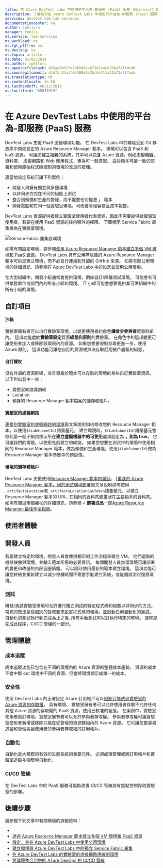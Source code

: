```yaml
---
title: 在 Azure DevTest Labs 中使用的平台為-即服務 (PaaS) 服務 |Microsoft Docs
description: 了解如何在 Azure DevTest Labs 中使用的平台為-即服務 (Pass) 服務。
services: devtest-lab,lab-services
documentationcenter: na
author: spelluru
manager: femila
ms.service: lab-services
ms.workload: na
ms.tgt_pltfrm: na
ms.devlang: na
ms.topic: article
ms.date: 05/02/2019
ms.author: spelluru
ms.openlocfilehash: 865ae0b3f7a7965698a67183a4c820ba71f49cd8
ms.sourcegitcommit: d4dfbc34a1f03488e1b7bc5e711a11b72c717ada
ms.translationtype: MT
ms.contentlocale: zh-TW
ms.lasthandoff: 06/13/2019
ms.locfileid: "65833919"
---
```

# <a name="use-platform-as-a-service-paas-services-in-azure-devtest-labs"></a>在 Azure DevTest Labs 中使用的平台為-即服務 (PaaS) 服務
DevTest Labs 支援 PaaS 透過環境功能。 在 DevTest Labs 中的環境受到 Git 存放庫中預先設定的 Azure Resource Manager 範本。 環境可以包含 PaaS 和 IaaS 資源。 可讓您建立複雜的系統，其中可以包含 Azure 資源，例如虛擬機器、 資料庫、 虛擬網路和 Web 應用程式，專為可一起搭配。 這些範本可讓一致的部署和使用原始程式碼控制的環境的改良的管理。 

適當地設定系統可讓下列案例： 

- 開發人員擁有獨立與多個環境
- 以非同步方式在不同的組態上測試
- 整合到預備和生產的管線，而不需要任何變更 」 範本
- 開發電腦和在同一個實驗室環境，可改善管理容易且成本報告。  

DevTest Labs 資源提供者建立實驗室使用者代表資源，因此不需要提供給實驗室使用者，若要在使用 PaaS 資源的任何額外的權限。 下圖顯示 Service Fabric 叢集做為在實驗室環境。

![Service Fabric 叢集設環境](./media/create-environment-service-fabric-cluster/cluster-created.png)

如需有關設定環境，請參閱[使用 Azure Resource Manager 範本建立多個 VM 環境和 PaaS 資源](devtest-lab-create-environment-from-arm.md)。 DevTest Labs 具有公用存放庫的 Azure Resource Manager 範本可供您建立環境，而不必自行連接到外部的 GitHub 來源。 如需有關公用環境的詳細資訊，請參閱[在 Azure DevTest Labs 中的設定並使用公用環境](devtest-lab-configure-use-public-environments.md)。

在大型組織中，開發小組通常會提供環境，例如自訂/隔離測試環境。 可能會有可供業務單位或部門內的所有小組的環境。 IT 小組可能會想要提供其可供組織中的所有小組的環境。  

## <a name="customizations"></a>自訂項目

#### <a name="sandbox"></a>沙箱 
實驗室擁有者可以自訂實驗室環境，以變更使用者的角色**讀者**要**參與者**資源群組內。 這項功能處於**實驗室設定**頁面**組態和原則**的實驗室。 在角色中的這項變更可讓使用者加入或移除該環境內的資源。 如果您想要限制存取更進一步，使用 Azure 原則。 這項功能可讓您自訂的資源或無法存取訂用帳戶層級的組態。

#### <a name="custom-tokens"></a>自訂權杖
沒有外部的資源群組，並且專屬於範本可以存取的環境的某些自訂實驗室資訊。 以下列出其中一些： 

- 實驗室網路識別碼
- Location
- 預存的 Resource Manager 範本檔案的儲存體帳戶。 
 
#### <a name="lab-virtual-network"></a>實驗室的虛擬網路
[連接到實驗室的虛擬網路的環境](connect-environment-lab-virtual-network.md)篇文章說明如何修改您的 Resource Manager 範本，以使用`$(LabSubnetId)`語彙基元。 建立環境時，`$(LabSubnetId)`語彙基元會取代第一個子網路標示所在**建立虛擬機器中的可使用**選項設定為 **，則為 true**。 它可讓我們的環境，以使用先前建立的網路。 如果您想要在測試中的環境中使用相同的 Resource Manager 範本，做為預備和生產環境，使用`$(LabSubnetId)`做為 Resource Manager 範本參數中的預設值。 

#### <a name="environment-storage-account"></a>環境的儲存體帳戶
DevTest Labs 支援使用[Resource Manager 範本的巢狀](../azure-resource-manager/resource-group-linked-templates.md)。 [[巢狀的 Azure Resource Manager 範本，用於測試環境部署](deploy-nested-template-environments.md)篇文章說明如何使用`_artifactsLocation`和`_artifactsLocationSasToken`語彙基元，以建立 Resource Manager 範本的 URI，在相同的資料夾或巢狀在主要範本的資料夾。 如需有關這兩個權杖的詳細資訊，請參閱 <<c0>  **部署成品**一節[Azure Resource Manager-最佳作法指南](https://github.com/Azure/azure-quickstart-templates/blob/master/1-CONTRIBUTION-GUIDE/best-practices.md)。

## <a name="user-experience"></a>使用者體驗

## <a name="developer"></a>開發人員
若要建立特定的環境，開發人員會使用相同的工作流程來建立 VM。 他們選取的機器映像與環境，並輸入範本所需的必要資訊。 每個開發人員無須環境可讓部署的變更和改進的內部迴圈偵錯。 可以隨時使用最新的範本建立環境。  這項功能可讓您終結並重新建立以減少停機時間不需要手動建立系統，或從錯誤測試復原環境。  

### <a name="testing"></a>測試
研發/測試實驗室環境可允許進行獨立測試的特定程式碼和組態以非同步的方式。 常見的做法是從個別的提取要求設定程式碼的環境，並啟動任何自動化的測試。 自動化的測試執行到完成為止之後, 所有手動測試可以對執行特定的環境。 通常是完成此程序，CI/CD 管線的一部分。 

## <a name="management-experience"></a>管理體驗

### <a name="cost-tracking"></a>成本追蹤
成本追蹤功能已包含在不同的環境內的 Azure 資源的整體成本趨勢。 資源的成本不會中斷 out 環境中不同的資源，但會將環境顯示成單一的成本。

### <a name="security"></a>安全性
使用 DevTest Labs 的正確設定 Azure 訂用帳戶可以[限制只能透過實驗室的 Azure 資源的存取權](devtest-lab-add-devtest-user.md)。 具有環境、 實驗室擁有者可以允許使用者存取不允許任何其他 Azure 資源的存取權的 PaaS 資源，使用已核准的組態。 在案例中，實驗室使用者自訂環境，實驗室擁有者可以允許參與者存取權。 參與者存取權可讓實驗室使用者新增或移除只能在受管理的資源群組內的 Azure 資源。 它可讓您更容易追蹤和管理與讓使用者的參與者存取權的訂用帳戶。

### <a name="automation"></a>自動化
自動化是大規模的有效的生態系統的重要元件。 必須處理管理或跨訂用帳戶和實驗室追蹤多個環境自動化。

### <a name="cicd-pipeline"></a>CI/CD 管線
在 DevTest Labs 中的 PaaS 服務可協助改善 CI/CD 管線具有焦點控制存取實驗室的部署。

## <a name="next-steps"></a>後續步驟
請參閱下列文章中有關環境的詳細資料： 

- 
- [透過 Azure Resource Manager 範本建立多個 VM 環境和 PaaS 資源](devtest-lab-create-environment-from-arm.md)
- [設定，並在 Azure DevTest Labs 中使用公用環境](devtest-lab-configure-use-public-environments.md)
- [建立環境與 Azure DevTest Labs 中的獨立 Service Fabric 叢集](create-environment-service-fabric-cluster.md)
- [在 Azure DevTest Labs 的實驗室的虛擬網路連線的環境](connect-environment-lab-virtual-network.md)
- [將環境整合到您的 Azure DevOps 的 CI/CD 管線](integrate-environments-devops-pipeline.md)
 





